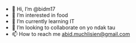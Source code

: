 - 👋 Hi, I’m @bidm17
- 👀 I’m interested in food
- 🌱 I’m currently learning IT
- 💞️ I’m looking to collaborate on yo ndak tau
- 📫 How to reach me abid.muchlisien@gmail.com

<!---
bidm17/bidm17 is a ✨ special ✨ repository because its `README.md` (this file) appears on your GitHub profile.
You can click the Preview link to take a look at your changes.
--->
